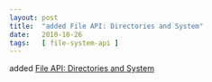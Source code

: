 ```yaml
---
layout: post
title:  "added File API: Directories and System"
date:   2010-10-26
tags:   [ file-system-api ]
---
```


added [File API: Directories and System](/spec/file-system-api)

